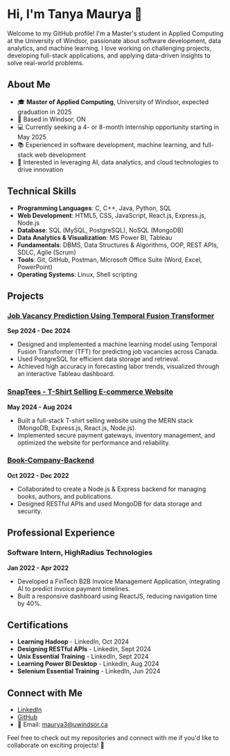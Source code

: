 # Hi, I'm Tanya Maurya 👋

Welcome to my GitHub profile! I'm a Master's student in Applied Computing at the University of Windsor, passionate about software development, data analytics, and machine learning. I love working on challenging projects, developing full-stack applications, and applying data-driven insights to solve real-world problems.

## About Me
- 🎓 **Master of Applied Computing**, University of Windsor, expected graduation in 2025
- 📍 Based in Windsor, ON
- 💻 Currently seeking a 4- or 8-month internship opportunity starting in May 2025
- 📚 Experienced in software development, machine learning, and full-stack web development
- 🌱 Interested in leveraging AI, data analytics, and cloud technologies to drive innovation

## Technical Skills
- **Programming Languages**: C, C++, Java, Python, SQL
- **Web Development**: HTML5, CSS, JavaScript, React.js, Express.js, Node.js
- **Database**: SQL (MySQL, PostgreSQL), NoSQL (MongoDB)
- **Data Analytics & Visualization**: MS Power BI, Tableau
- **Fundamentals**: DBMS, Data Structures & Algorithms, OOP, REST APIs, SDLC, Agile (Scrum)
- **Tools**: Git, GitHub, Postman, Microsoft Office Suite (Word, Excel, PowerPoint)
- **Operating Systems**: Linux, Shell scripting

## Projects

### [Job Vacancy Prediction Using Temporal Fusion Transformer](https://github.com/TanyaM01/Job-Vacancy-Prediction-)
**Sep 2024 - Dec 2024**  
- Designed and implemented a machine learning model using Temporal Fusion Transformer (TFT) for predicting job vacancies across Canada.
- Used PostgreSQL for efficient data storage and retrieval.
- Achieved high accuracy in forecasting labor trends, visualized through an interactive Tableau dashboard.

### [SnapTees - T-Shirt Selling E-commerce Website](https://github.com/TanyaM01/SnapTees-T-Shirt-Selling-E-commerce-Website)
**May 2024 - Aug 2024**  
- Built a full-stack T-shirt selling website using the MERN stack (MongoDB, Express.js, React.js, Node.js).
- Implemented secure payment gateways, inventory management, and optimized the website for performance and reliability.

### [Book-Company-Backend](https://github.com/TanyaM01/BOOK-API-PROJ)
**Oct 2022 - Dec 2022**  
- Collaborated to create a Node.js & Express backend for managing books, authors, and publications.
- Designed RESTful APIs and used MongoDB for data storage and security.

## Professional Experience

### Software Intern, HighRadius Technologies
**Jan 2022 - Apr 2022**  
- Developed a FinTech B2B Invoice Management Application, integrating AI to predict invoice payment timelines.
- Built a responsive dashboard using ReactJS, reducing navigation time by 40%.

## Certifications
- **Learning Hadoop** - LinkedIn, Oct 2024
- **Designing RESTful APIs** - LinkedIn, Sept 2024
- **Unix Essential Training** - LinkedIn, Sept 2024
- **Learning Power BI Desktop** - LinkedIn, Aug 2024
- **Selenium Essential Training** - LinkedIn, Jun 2024

## Connect with Me
- [LinkedIn](https://www.linkedin.com/in/tanya-maurya-ab2947212/)
- [GitHub](https://github.com/TanyaM01)
- 📧 Email: [maurya3@uwindsor.ca](mailto:maurya3@uwindsor.ca)


Feel free to check out my repositories and connect with me if you'd like to collaborate on exciting projects! 🚀
